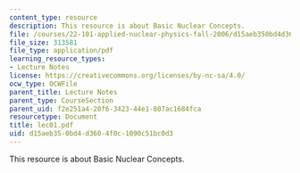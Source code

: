 ```yaml
---
content_type: resource
description: This resource is about Basic Nuclear Concepts.
file: /courses/22-101-applied-nuclear-physics-fall-2006/d15aeb350bd4d3604f0c1090c51bc0d3_lec01.pdf
file_size: 313581
file_type: application/pdf
learning_resource_types:
- Lecture Notes
license: https://creativecommons.org/licenses/by-nc-sa/4.0/
ocw_type: OCWFile
parent_title: Lecture Notes
parent_type: CourseSection
parent_uid: f2e251a4-20f6-3423-44e1-807ac1684fca
resourcetype: Document
title: lec01.pdf
uid: d15aeb35-0bd4-d360-4f0c-1090c51bc0d3
---
```

This resource is about Basic Nuclear Concepts.